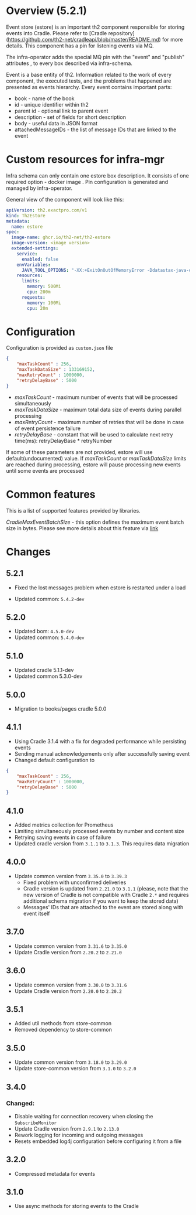 # Overview (5.2.1)

Event store (estore) is an important th2 component responsible for storing events into Cradle. Please refer to [Cradle repository] (https://github.com/th2-net/cradleapi/blob/master/README.md) for more details. This component has a pin for listening events via MQ.

The infra-operator adds the special MQ pin with the "event" and "publish" attributes , to every box described via infra-schema.

Event is a base entity of th2. Information related to the work of every component, the executed tests, and the problems that happened are presented as events hierarchy.
Every event contains important parts:
* book - name of the book
* id - unique identifier within th2
* parent id - optional link to parent event
* description - set of fields for short description
* body - useful data in JSON format
* attachedMessageIDs - the list of message IDs that are linked to the event

# Custom resources for infra-mgr

Infra schema can only contain one estore box description. It consists of one required option - docker image . Pin configuration is generated and managed by infra-operator.

General view of the component will look like this:
```yaml
apiVersion: th2.exactpro.com/v1
kind: Th2Estore
metadata:
  name: estore
spec:
  image-name: ghcr.io/th2-net/th2-estore
  image-version: <image version>
  extended-settings:
    service:
      enabled: false
    envVariables:
      JAVA_TOOL_OPTIONS: "-XX:+ExitOnOutOfMemoryError -Ddatastax-java-driver.advanced.connection.init-query-timeout=\"5000 milliseconds\""
    resources:
      limits:
        memory: 500Mi
        cpu: 200m
      requests:
        memory: 100Mi
        cpu: 20m
```

# Configuration

Configuration is provided as `custom.json` file

```json
{
    "maxTaskCount" : 256,
    "maxTaskDataSize" : 133169152,
    "maxRetryCount" : 1000000,
    "retryDelayBase" : 5000
}
```


+ _maxTaskCount_ - maximum number of events that will be processed simultaneously
+ _maxTaskDataSize_ - maximum total data size of events during parallel processing
+ _maxRetryCount_ - maximum number of retries that will be done in case of event persistence failure
+ _retryDelayBase_ - constant that will be used to calculate next retry time(ms):
retryDelayBase * retryNumber

If some of these parameters are not provided, estore will use default(undocumented) value.
If _maxTaskCount_ or _maxTaskDataSize_ limits are reached during processing, estore will pause processing new events 
until some events are processed

# Common features

This is a list of supported features provided by libraries.

_CradleMaxEventBatchSize_ - this option defines the maximum event batch size in bytes.
Please see more details about this feature via [link](https://github.com/th2-net/th2-common-j#configuration-formats)

# Changes

## 5.2.1

* Fixed the lost messages problem when estore is restarted under a load

* Updated common: `5.4.2-dev`

## 5.2.0
* Updated bom: `4.5.0-dev`
* Updated common: `5.4.0-dev`

## 5.1.0

+ Updated cradle 5.1.1-dev
+ Updated common 5.3.0-dev

## 5.0.0

+ Migration to books/pages cradle 5.0.0

## 4.1.1

+ Using Cradle 3.1.4 with a fix for degraded performance while persisting events
+ Sending manual acknowledgements only after successfully saving event
+ Changed default configuration to 
```json
{
    "maxTaskCount" : 256,
    "maxRetryCount" : 1000000,
    "retryDelayBase" : 5000
}
```
## 4.1.0

+ Added metrics collection for Prometheus
+ Limiting simultaneously processed events by number and content size  
+ Retrying saving events in case of failure  
+ Updated cradle version from `3.1.1` to `3.1.3`. This requires data migration

## 4.0.0

+ Update common version from `3.35.0` to `3.39.3`
  + Fixed problem with unconfirmed deliveries 
  + Cradle version is updated from `2.21.0` to `3.1.1`
    (please, note that the new version of Cradle is not compatible with Cradle `2.*` and requires additional schema migration if you want to keep the stored data)
  + Messages' IDs that are attached to the event are stored along with event itself

## 3.7.0

+ Update common version from `3.31.6` to `3.35.0`
+ Update Cradle version from `2.20.2` to `2.21.0`

## 3.6.0

+ Update common version from `3.30.0` to `3.31.6`
+ Update Cradle version from `2.20.0` to `2.20.2`

## 3.5.1

+ Added util methods from store-common
+ Removed dependency to store-common 

## 3.5.0

+ Update common version from `3.18.0` to `3.29.0`
+ Update store-common version from `3.1.0` to `3.2.0`

## 3.4.0

### Changed:

+ Disable waiting for connection recovery when closing the `SubscribeMonitor`
+ Update Cradle version from `2.9.1` to `2.13.0`
+ Rework logging for incoming and outgoing messages
+ Resets embedded log4j configuration before configuring it from a file

## 3.2.0

+ Compressed metadata for events

## 3.1.0

+ Use async methods for storing events to the Cradle
